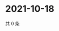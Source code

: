 # 2021-10-18

共 0 条

<!-- BEGIN WEIBO -->
<!-- 最后更新时间 Mon Oct 18 2021 06:00:36 GMT+0800 (China Standard Time) -->

<!-- END WEIBO -->
